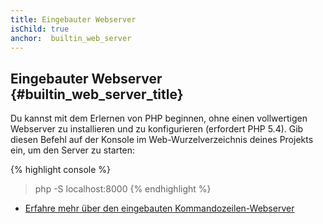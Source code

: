```yaml
---
title: Eingebauter Webserver
isChild: true
anchor:  builtin_web_server
---
```


## Eingebauter Webserver {#builtin_web_server_title}

Du kannst mit dem Erlernen von PHP beginnen, ohne einen vollwertigen Webserver zu installieren und zu konfigurieren (erfordert PHP 5.4). Gib diesen Befehl auf der Konsole im Web-Wurzelverzeichnis deines Projekts ein, um den Server zu starten:

{% highlight console %}
> php -S localhost:8000
{% endhighlight %}

* [Erfahre mehr über den eingebauten Kommandozeilen-Webserver][cli-server]

[cli-server]: http://www.php.net/manual/de/features.commandline.webserver.php
